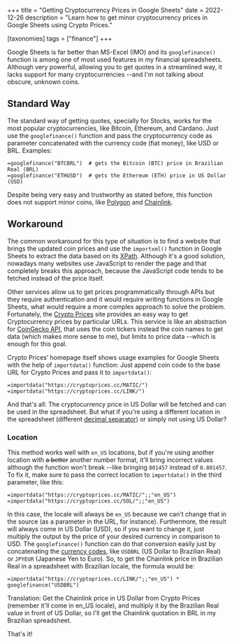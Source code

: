 +++
title = "Getting Cryptocurrency Prices in Google Sheets"
date  = 2022-12-26
description = "Learn how to get minor cryptocurrency prices in Google Sheets using Crypto Prices."

[taxonomies]
tags = ["finance"]
+++

Google Sheets is far better than MS-Excel (IMO) and its `googlefinance()` function is among one of most used features in my financial spreadsheets.  Although very powerful, allowing you to get quotes in a streamlined way, it lacks support for many cryptocurrencies  --and I'm not talking about obscure, unknown coins.


## Standard Way
The standard way of getting quotes, specially for Stocks, works for the most popular cryptocurrencies, like Bitcoin, Ethereum, and Cardano.  Just use the `googlefinance()` function and pass the cryptocurrency code as parameter concatenated with the currency code (fiat money), like USD or BRL.  Examples:

```
=googlefinance("BTCBRL")  # gets the Bitcoin (BTC) price in Brazilian Real (BRL)
=googlefinance("ETHUSD")  # gets the Ethereum (ETH) price in US Dollar (USD)
```

Despite being very easy and trustworthy as stated before, this function does not support minor coins, like [Polygon](https://en.wikipedia.org/wiki/Polygon_(blockchain)) and [Chainlink](https://en.wikipedia.org/wiki/Chainlink_(blockchain)).


## Workaround
The common workaround for this type of situation is to find a website that brings the updated coin prices and use the `importxml()` function in Google Sheets to extract the data based on its [XPath](https://en.wikipedia.org/wiki/XPath).  Although it's a good solution, nowadays many websites use JavaScript to render the page and that completely breaks this approach, because the JavaScript code tends to be fetched instead of the price itself.

Other services allow us to get prices programmatically through APIs but they require authentication and it would require writing functions in Google Sheets, what would require a more complex approach to solve the problem.  Fortunately, the [Crypto Prices](https://cryptoprices.cc/) site provides an easy way to get Cryptocurrency prices by particular URLs.  This service is like an abstraction for [CoinGecko API](https://www.coingecko.com/en/api), that uses the coin tickers instead the coin names to get data (which makes more sense to me), but limits to price data --which is enough for this goal.

Crypto Prices’ homepage itself shows usage examples for Google Sheets with the help of `importdata()` function: Just append coin code to the base URL for Crypto Prices and pass it to `importdata()`:

```
=importdata("https://cryptoprices.cc/MATIC/")
=importdata("https://cryptoprices.cc/LINK/")
```
And that's all: The cryptocurrency price in US Dollar will be fetched and can be used in the spreadsheet.  But what if you're using a different location in the spreadsheet (different [decimal separator](https://en.wikipedia.org/wiki/Decimal_separator)) or simply not using US Dollar?

### Location
This method works well with `en_US` locations, but if you're using another location with ~~a better~~ another number format, it'll bring incorrect values although the function won't break --like bringing `801457` instead of `0.801457`.  To fix it, make sure to pass the correct location to `importdata()` in the third parameter, like this:

```
=importdata("https://cryptoprices.cc/MATIC/";;"en_US")
=importdata("https://cryptoprices.cc/SOL/";;"en_US")
```

In this case, the locale will always be `en_US` because we can't change that in the source (as a parameter in the URL, for instance).  Furthermore, the result will always come in US Dollar (USD), so if you want to change it, just multiply the output by the price of your desired currency in comparison to USD.  The `googlefinance()` function can do that conversion easily just by concatenating the [currency codes](https://en.wikipedia.org/wiki/ISO_4217), like `USDBRL` (US Dollar to Brazilian Real) or `JPYEUR` (Japanese Yen to Euro).  So, to get the Chainlink price in Brazilian Real in a spreadsheet with Brazilian locale, the formula would be:

```
=importdata("https://cryptoprices.cc/LINK/";;"en_US") * googlefinance("USDBRL")
```

Translation: Get the Chainlink price in US Dollar from Crypto Prices (remember it'll come in en_US locale), and multiply it by the Brazilian Real value in front of US Dollar, so I'll get the Chainlink quotation in BRL in my Brazilian spreadsheet.

That's it!
